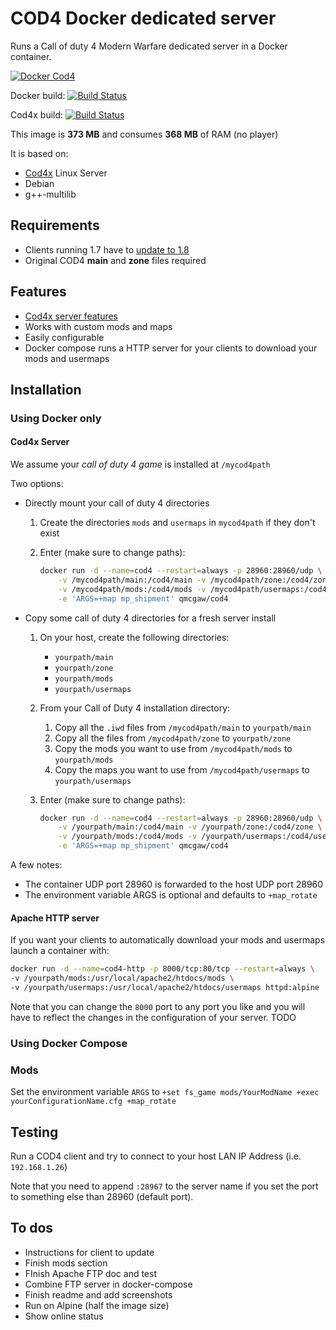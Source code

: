 # COD4 Docker dedicated server

Runs a Call of duty 4 Modern Warfare dedicated server in a Docker container.

[![Docker Cod4](https://github.com/qdm12/cod4-docker/raw/master/readme/title.png)](https://hub.docker.com/r/qmcgaw/cod4/)

Docker build:
[![Build Status](https://travis-ci.org/qdm12/cod4-docker.svg?branch=master)](https://travis-ci.org/qdm12/cod4-docker)

Cod4x build:
[![Build Status](https://travis-ci.org/callofduty4x/CoD4x_Server.svg?branch=master)](https://travis-ci.org/callofduty4x/CoD4x_Server)

This image is **373 MB** and consumes **368 MB** of RAM (no player)

It is based on:
- [Cod4x](https://cod4x.me/) Linux Server
- Debian
- g++-multilib
    
## Requirements

- Clients running 1.7 have to [update to 1.8](#client-update)
- Original COD4 **main** and **zone** files required

## Features

- [Cod4x server features](https://github.com/callofduty4x/CoD4x_Server#the-most-prominent-features-are)
- Works with custom mods and maps
- Easily configurable
- Docker compose runs a HTTP server for your clients to download your mods and usermaps

## Installation

### Using Docker only

#### Cod4x Server

We assume your *call of duty 4 game* is installed at `/mycod4path`

Two options:

- Directly mount your call of duty 4 directories
    1. Create the directories `mods` and `usermaps` in `mycod4path` if they don't exist
    1. Enter (make sure to change paths):

        ```bash   
        docker run -d --name=cod4 --restart=always -p 28960:28960/udp \
            -v /mycod4path/main:/cod4/main -v /mycod4path/zone:/cod4/zone \
            -v /mycod4path/mods:/cod4/mods -v /mycod4path/usermaps:/cod4/usermaps \
            -e 'ARGS=+map mp_shipment' qmcgaw/cod4
        ```

- Copy some call of duty 4 directories for a fresh server install
    1. On your host, create the following directories:
        - `yourpath/main`
        - `yourpath/zone`
        - `yourpath/mods`
        - `yourpath/usermaps`
    1. From your Call of Duty 4 installation directory:
        1. Copy all the `.iwd` files from `/mycod4path/main` to `yourpath/main`
        1. Copy all the files from `/mycod4path/zone` to `yourpath/zone`
        1. Copy the mods you want to use from `/mycod4path/mods` to `yourpath/mods`
        1. Copy the maps you want to use from `/mycod4path/usermaps` to `yourpath/usermaps`
    1. Enter (make sure to change paths):

        ```bash   
        docker run -d --name=cod4 --restart=always -p 28960:28960/udp \
            -v /yourpath/main:/cod4/main -v /yourpath/zone:/cod4/zone \
            -v /yourpath/mods:/cod4/mods -v /yourpath/usermaps:/cod4/usermaps \
            -e 'ARGS=+map mp_shipment' qmcgaw/cod4
        ```

A few notes:
- The container UDP port 28960 is forwarded to the host UDP port 28960
- The environment variable ARGS is optional and defaults to `+map_rotate`

#### Apache HTTP server

If you want your clients to automatically download your mods and usermaps launch a container with:

```bash
docker run -d --name=cod4-http -p 8000/tcp:80/tcp --restart=always \
-v /yourpath/mods:/usr/local/apache2/htdocs/mods \
-v /yourpath/usermaps:/usr/local/apache2/htdocs/usermaps httpd:alpine
```

Note that you can change the `8000` port to any port you like and you will have to reflect the changes 
in the configuration of your server. TODO

### Using Docker Compose




### Mods

Set the environment variable `ARGS` to `+set fs_game mods/YourModName +exec yourConfigurationName.cfg +map_rotate`

## Testing

Run a COD4 client and try to connect to your host LAN IP Address (i.e. `192.168.1.26`)

Note that you need to append `:28967` to the server name if you set the port to something else
than 28960 (default port).


## To dos

- Instructions for client to update
- Finish mods section
- FInish Apache FTP doc and test
- Combine FTP server in docker-compose
- Finish readme and add screenshots
- Run on Alpine (half the image size)
- Show online status

